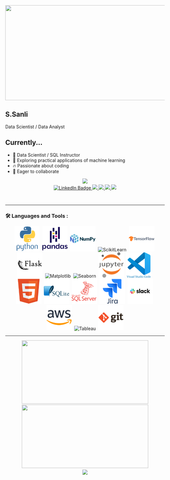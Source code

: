 <div align="center">
  <img src="https://img.freepik.com/free-photo/future-artificial-intelligence-robot-cyborg_31965-6980.jpg?w=996" width="600" height="300"/>
</div>

S.Sanli
-
Data Scientist / Data Analyst

Currently...
-
- 🔭 Data Scientist / SQL Instructor
- 🌱 Exploring practical applications of machine learning
- 🔥 Passionate about coding
- 👯 Eager to collaborate

<div id="header" align="center">
  <img src="https://media.giphy.com/media/M9gbBd9nbDrOTu1Mqx/giphy.gif" width="100"/>
</div>

<div id="badges" align="center">
  <a href="https://www.linkedin.com/in/ssanli/">
    <img src="https://img.shields.io/badge/LinkedIn-blue?style=for-the-badge&logo=linkedin&logoColor=white" alt="LinkedIn Badge"/>
  </a>
  <a href="https://www.kaggle.com/selahattinsanli">
    <img src="https://img.shields.io/badge/Kaggle-20BEFF?style=for-the-badge&logo=Kaggle&logoColor=white"/>
  </a>
  <a href="https://www.hackerrank.com/slhttnsanli">
    <img src="https://img.shields.io/badge/-Hackerrank-2EC866?style=for-the-badge&logo=HackerRank&logoColor=white"/>
  </a>
  <a href="https://twitter.com/SSanli_">
    <img src="https://img.shields.io/badge/Twitter-1DA1F2?style=for-the-badge&logo=twitter&logoColor=white"/>
  </a>
   <a href="mailto:slhttnsanli@gmail.com">
    <img src="https://img.shields.io/badge/Gmail-D14836?style=for-the-badge&logo=gmail&logoColor=white"/>
  </a>
</div>

<p align="center"> 
<img src="https://komarev.com/ghpvc/?username=adsum-ss&style=flat-square&color=blue" class="center" alt=""/>
</p>  


---


### :hammer_and_wrench: Languages and Tools :

<div align="center">
  <img src="https://github.com/devicons/devicon/blob/master/icons/python/python-original-wordmark.svg" title="Python" alt="Python" width="80" height="80"/>&nbsp;
  <img src="https://github.com/devicons/devicon/blob/master/icons/pandas/pandas-original-wordmark.svg" title="Pandas" alt="Pandas" width="80" height="80"/>&nbsp;
  <img src="https://github.com/devicons/devicon/blob/master/icons/numpy/numpy-original-wordmark.svg" title="NumPy" alt="NumPy" width="80" height="80"/>&nbsp;
  <img src="https://upload.wikimedia.org/wikipedia/commons/0/05/Scikit_learn_logo_small.svg" title="ScikitLearn" alt="ScikitLearn" width="80" height="80"/>&nbsp;
  <img src="https://github.com/devicons/devicon/blob/master/icons/tensorflow/tensorflow-original-wordmark.svg" title="Tensorflow" alt="Tensorflow" width="80" height="80"/>&nbsp;
  <img src="https://github.com/devicons/devicon/blob/master/icons/flask/flask-original-wordmark.svg" title="Flask" alt="Flask" width="80" height="80"/>&nbsp;
  <img src="https://www.sprezzatech.com/wiki/images/5/56/Matplotlib_logo.svg" title="Matplotlib" alt="Matplotlib" width="80" height="80"/>&nbsp;
  <img src="https://seaborn.pydata.org/_images/logo-tall-lightbg.svg" title="Seaborn" alt="Seaborn" width="80" height="80"/>&nbsp;
  <img src="https://github.com/devicons/devicon/blob/master/icons/jupyter/jupyter-original-wordmark.svg" title="Jupyter" alt="Jupyter" width="80" height="80"/>&nbsp;
  <img src="https://github.com/devicons/devicon/blob/master/icons/vscode/vscode-original-wordmark.svg" title="VSCode"  alt="VSCode" width="80" height="80"/>&nbsp;
  <img src="https://github.com/devicons/devicon/blob/master/icons/html5/html5-original.svg" title="HTML5" alt="HTML" width="80" height="80"/>&nbsp;
  <img src="https://github.com/devicons/devicon/blob/master/icons/sqlite/sqlite-original-wordmark.svg" title="SQLite" alt="SQLite " width="80" height="80"/>&nbsp;
  <img src="https://github.com/devicons/devicon/blob/master/icons/microsoftsqlserver/microsoftsqlserver-plain-wordmark.svg"  title="MSSQLServer" alt="MSSQLServer" width="80" height="80"/>&nbsp;
  <img src="https://github.com/devicons/devicon/blob/master/icons/jira/jira-original-wordmark.svg" title="Jira"  alt="Jira" width="80" height="80"/>&nbsp;
  <img src="https://github.com/devicons/devicon/blob/master/icons/slack/slack-original-wordmark.svg" title="Slack" alt="Slack" width="80" height="80"/>&nbsp;
  <img src="https://github.com/devicons/devicon/blob/master/icons/amazonwebservices/amazonwebservices-original-wordmark.svg" title="AWS" alt="AWS" width="80" height="80"/>&nbsp;
  <img src="https://upload.wikimedia.org/wikipedia/ru/0/06/Tableau_logo.svg" title="Tableau" alt="Tableau" width="80" height="80"/>&nbsp;
  <img src="https://github.com/devicons/devicon/blob/master/icons/git/git-original-wordmark.svg" title="Git" **alt="Git" width="80" height="80"/>
</div>


---
<div align="center">
<a href="https://github.com/anuraghazra/github-readme-stats">
  <img src="https://github-readme-stats.vercel.app/api?username=adsum-ss&show_icons=true&theme=merko" width="400" height="200"/>
</a>
<a href="https://git.io/streak-stats">
  <img src="http://github-readme-streak-stats.herokuapp.com?user=adsum-ss&theme=merko&background=000000" width="400" height="200"/>
</a>
</div>

<div align="center">
<a href="https://github.com/anuraghazra/github-readme-stats">
  <img align="center" src="https://github-readme-stats.vercel.app/api/top-langs/?username=adsum-ss&layout=compact&theme=vision-friendly-dark" />
</a>
</div>
